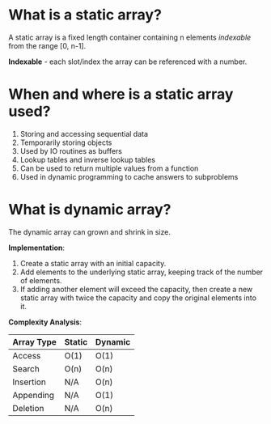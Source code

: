 # What is a static array?

A static array is a fixed length container containing n elements *indexable* from the range [0, n-1].

**Indexable** - each slot/index the array can be referenced with a number. 

# When and where is a static array used?

1) Storing and accessing sequential data
2) Temporarily storing objects 
3) Used by IO routines as buffers
4) Lookup tables and inverse lookup tables 
5) Can be used to return multiple values from a function
6) Used in dynamic programming to cache answers to subproblems 

# What is dynamic array?

The dynamic array can grown and shrink in size. 

**Implementation**:

1) Create a static array with an initial capacity.
2) Add elements to the underlying static array, keeping track of the number of elements.
3) If adding another element will exceed the capacity, then create a new static array with
twice the capacity and copy the original elements into it. 

**Complexity Analysis**:

| Array Type | Static | Dynamic |
|------------|--------|---------|
| Access     | O(1)   | O(1)    |
| Search     | O(n)   | O(n)    |
| Insertion  | N/A    | O(n)    |
| Appending  | N/A    | O(1)    |
| Deletion   | N/A    | O(n)    |
